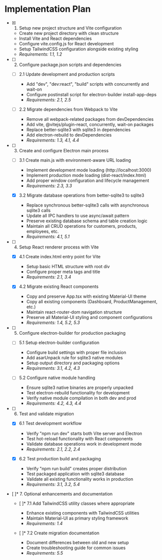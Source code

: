 # Implementation Plan

- [x] 1. Setup new project structure and Vite configuration
  - Create new project directory with clean structure
  - Install Vite and React dependencies
  - Configure vite.config.js for React development
  - Setup TailwindCSS configuration alongside existing styling
  - _Requirements: 1.1, 1.2_

- [ ] 2. Configure package.json scripts and dependencies
  - [ ] 2.1 Update development and production scripts
    - Add "dev", "dev:react", "build" scripts with concurrently and wait-on
    - Configure postinstall script for electron-builder install-app-deps
    - _Requirements: 2.1, 2.5_
  
  - [ ] 2.2 Migrate dependencies from Webpack to Vite
    - Remove all webpack-related packages from devDependencies
    - Add vite, @vitejs/plugin-react, concurrently, wait-on packages
    - Replace better-sqlite3 with sqlite3 in dependencies
    - Add electron-rebuild to devDependencies
    - _Requirements: 1.3, 4.1, 4.4_

- [ ] 3. Create and configure Electron main process
  - [ ] 3.1 Create main.js with environment-aware URL loading
    - Implement development mode loading (http://localhost:3000)
    - Implement production mode loading (dist-react/index.html)
    - Add proper window configuration and lifecycle management
    - _Requirements: 2.3, 3.3_
  
  - [x] 3.2 Migrate database operations from better-sqlite3 to sqlite3
    - Replace synchronous better-sqlite3 calls with asynchronous sqlite3 calls
    - Update all IPC handlers to use async/await pattern
    - Preserve existing database schema and table creation logic
    - Maintain all CRUD operations for customers, products, employees, etc.
    - _Requirements: 4.1, 5.1_

- [ ] 4. Setup React renderer process with Vite
  - [x] 4.1 Create index.html entry point for Vite
    - Setup basic HTML structure with root div
    - Configure proper meta tags and title
    - _Requirements: 2.1, 3.4_
  
  - [x] 4.2 Migrate existing React components
    - Copy and preserve App.tsx with existing Material-UI theme
    - Copy all existing components (Dashboard, ProductManagement, etc.)
    - Maintain react-router-dom navigation structure
    - Preserve all Material-UI styling and component configurations
    - _Requirements: 1.4, 5.2, 5.3_

- [ ] 5. Configure electron-builder for production packaging
  - [ ] 5.1 Setup electron-builder configuration
    - Configure build settings with proper file inclusion
    - Add asarUnpack rule for sqlite3 native modules
    - Setup output directory and packaging options
    - _Requirements: 3.1, 4.2, 4.3_
  
  - [ ] 5.2 Configure native module handling
    - Ensure sqlite3 native binaries are properly unpacked
    - Test electron-rebuild functionality for development
    - Verify native module compilation in both dev and prod
    - _Requirements: 4.2, 4.3, 4.4_

- [ ] 6. Test and validate migration
  - [x] 6.1 Test development workflow
    - Verify "npm run dev" starts both Vite server and Electron
    - Test hot-reload functionality with React components
    - Validate database operations work in development mode
    - _Requirements: 2.1, 2.2, 2.4_
  
  - [x] 6.2 Test production build and packaging
    - Verify "npm run build" creates proper distribution
    - Test packaged application with sqlite3 database
    - Validate all existing functionality works in production
    - _Requirements: 3.1, 3.2, 5.4_

- [ ]* 7. Optional enhancements and documentation
  - [ ]* 7.1 Add TailwindCSS utility classes where appropriate
    - Enhance existing components with TailwindCSS utilities
    - Maintain Material-UI as primary styling framework
    - _Requirements: 1.4_
  
  - [ ]* 7.2 Create migration documentation
    - Document differences between old and new setup
    - Create troubleshooting guide for common issues
    - _Requirements: 5.5_